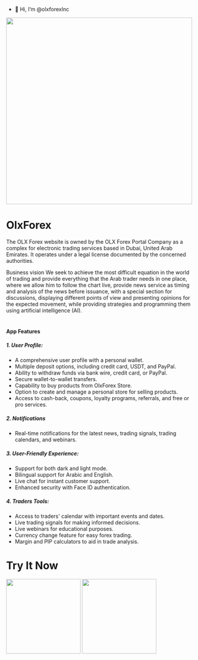 - 👋 Hi, I’m @olxforexInc
<img src="https://demo.olxforex.com/src/logo.png" width="500"/>

# **OlxForex**

The OLX Forex website is owned by the OLX Forex Portal Company as a complex for electronic trading services based in Dubai, United Arab Emirates. It operates under a legal license documented by the concerned authorities.

Business vision We seek to achieve the most difficult equation in the world of trading and provide everything that the Arab trader needs in one place, where we allow him to follow the chart live, provide news service as timing and analysis of the news before issuance, with a special section for discussions, displaying different points of view and presenting opinions for the expected movement, while providing strategies and programming them using artificial intelligence (AI).

#

####  App Features

##### 1. User Profile:
  - A comprehensive user profile with a personal wallet.
  - Multiple deposit options, including credit card, USDT, and PayPal.
  - Ability to withdraw funds via bank wire, credit card, or PayPal.
  - Secure wallet-to-wallet transfers.
  - Capability to buy products from OlxForex Store.
  - Option to create and manage a personal store for selling products.
 - Access to cash-back, coupons, loyalty programs, referrals, and free or pro services.

##### 2. Notifications
 - Real-time notifications for the latest news, trading signals, trading calendars, and webinars.

##### 3. User-Friendly Experience:

 - Support for both dark and light mode.
 - Bilingual support for Arabic and English.
 - Live chat for instant customer support.
 - Enhanced security with Face ID authentication.

##### 4. Traders Tools:
 - Access to traders' calendar with important events and dates.
 - Live trading signals for making informed decisions.
 - Live webinars for educational purposes.
 - Currency change feature for easy forex trading.
 - Margin and PIP calculators to aid in trade analysis.


# **Try It Now**
[<img src="https://freeiconshop.com/wp-content/uploads/edd/google-play-badge.png" width="200" />](https://demo.olxforex.com/)
[<img src="https://upload.wikimedia.org/wikipedia/commons/thumb/3/3c/Download_on_the_App_Store_Badge.svg/640px-Download_on_the_App_Store_Badge.svg.png" width="200"/>](https://demo.olxforex.com/)

<!---
olxforexInc/olxforexInc is a ✨ special ✨ repository because its `README.md` (this file) appears on your GitHub profile.
You can click the Preview link to take a look at your changes.
--->
